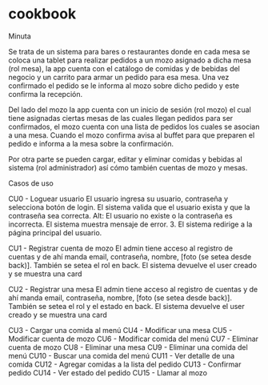# cookbook

Minuta

Se trata de un sistema para bares o restaurantes donde en cada mesa se coloca una tablet para realizar pedidos a un mozo asignado a dicha mesa (rol mesa),  la app cuenta con el catálogo de comidas y de bebidas del negocio y un carrito para armar un pedido para esa mesa. Una vez confirmado el pedido se le informa al mozo sobre dicho pedido y este confirma la recepción. 

Del lado del mozo la app cuenta con un inicio de sesión  (rol mozo) el cual tiene asignadas ciertas mesas de las cuales llegan pedidos para ser confirmados, el mozo cuenta con una lista de pedidos los cuales se asocian a una mesa. Cuando el mozo confirma avisa al buffet para que preparen el pedido e informa a la mesa sobre la confirmación.

Por otra parte se pueden cargar, editar y eliminar comidas y bebidas al sistema (rol administrador) así cómo también cuentas de mozo y mesas.

Casos de uso

CU0 - Loguear usuario 
El usuario ingresa su usuario, contraseña y selecciona botón de login.
El sistema valida que el usuario exista y que la contraseña sea correcta.
Alt: El usuario no existe o la contraseña es incorrecta.
El sistema muestra mensaje de error.
       3. El sistema redirige a la página principal del usuario.

CU1 - Registrar cuenta de mozo
El admin tiene acceso al registro de cuentas y de ahí manda email, contraseña, nombre, [foto (se setea desde back)]. También se setea el rol en back.
El sistema devuelve el user creado y se muestra una card

CU2 - Registrar una mesa
		El admin tiene acceso al registro de cuentas y de ahí manda email, contraseña, nombre, [foto (se setea desde back)]. También se setea el rol y el estado en back.
	El sistema devuelve el user creado y se muestra una card

CU3 - Cargar una comida al menú
CU4 - Modificar una mesa
CU5 - Modificar cuenta de mozo
CU6 - Modificar comida del menú
CU7 - Eliminar cuenta de mozo
CU8 - Eliminar una mesa
CU9 - Eliminar una comida del menú
CU10 - Buscar una comida del menú
CU11 - Ver detalle de una comida
CU12 - Agregar comidas a la lista del pedido
CU13 - Confirmar pedido
CU14 - Ver estado del pedido
CU15 - Llamar al mozo
